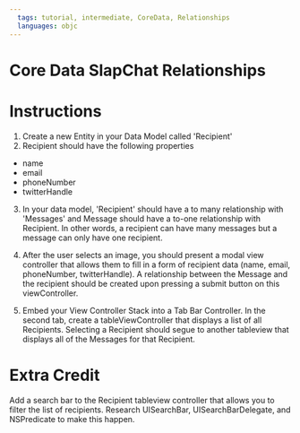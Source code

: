 ```yaml
---
  tags: tutorial, intermediate, CoreData, Relationships
  languages: objc
---
```


Core Data SlapChat Relationships
=========

# Instructions


  1. Create a new Entity in your Data Model called 'Recipient'
  2. Recipient should have the following properties 

  - name 
  - email
  - phoneNumber 
  - twitterHandle 

  3. In your data model, 'Recipient' should have a to many relationship with 'Messages' and Message should have a to-one relationship with Recipient.  In other words, a recipient can have many messages but a message can only have one recipient. 

  4. After the user selects an image, you should present a modal view controller that allows them to fill in a form of recipient data (name, email, phoneNumber, twitterHandle).  A relationship between the Message and the recipient should be created upon pressing a submit button on this viewController.  

  5. Embed your View Controller Stack into a Tab Bar Controller.  In the second tab, create a tableViewController that displays a list of all Recipients. Selecting a Recipient should segue to another tableview that displays all of the Messages for that Recipient.   


# Extra Credit 

Add a search bar to the Recipient tableview controller that allows you to filter the list of recipients.  Research UISearchBar, UISearchBarDelegate, and NSPredicate to make this happen.   



